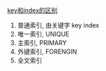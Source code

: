 [key和index的区别](https://www.jianshu.com/p/3ffb938a2622)

1. 普通索引, 由关键字 key index
2. 唯一索引, UNIQUE
3. 主索引, PRIMARY
4. 外键索引, FORENGIN
5. 全文索引
